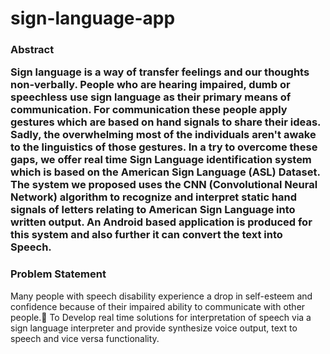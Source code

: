 # sign-language-app
<h3> Abstract</hr>
<p>Sign language is a way of transfer feelings and our thoughts non-verbally. People who are hearing impaired, dumb or speechless use sign language as their primary means of communication. For communication these people apply gestures which are based on hand signals to share their ideas. Sadly, the overwhelming most of the individuals aren't awake to the linguistics of those gestures. In a try to overcome these gaps, we offer real time Sign Language identification system which is based on the American Sign Language (ASL) Dataset. The system we proposed uses the CNN (Convolutional Neural Network) algorithm to recognize and interpret static hand signals of letters relating to American Sign Language into written output. An Android based application is produced for this system and also further it can convert the text into Speech.</p>
<h3>Problem Statement</h3>
<p>Many people with speech disability experience a drop in self-esteem and confidence because of their impaired ability to communicate with other people.
To Develop real time solutions for interpretation of speech via a sign language interpreter and provide synthesize voice output, text to speech and vice versa functionality.</p>
